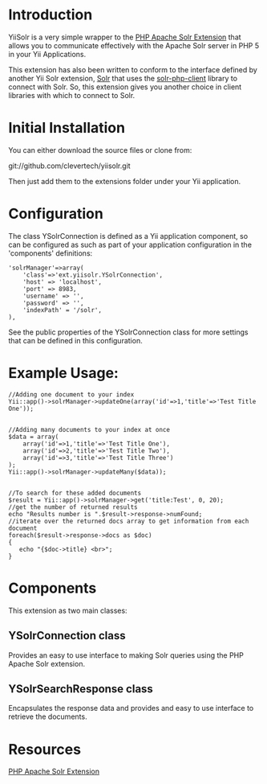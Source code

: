 Introduction
============

YiiSolr is a very simple wrapper to the [PHP Apache Solr Extension](http://php.net/manual/en/book.solr.php) that allows you to communicate effectively with the Apache Solr server in PHP 5 in your Yii Applications. 

This extension has also been written to conform to the interface defined by another Yii Solr extension, [Solr](http://www.yiiframework.com/extension/solr) that uses the [solr-php-client](http://code.google.com/p/solr-php-client/) library to connect with Solr. So, this extension gives you another choice in client libraries with which to connect to Solr. 


Initial Installation
====================
You can either download the source files or clone from:

git://github.com/clevertech/yiisolr.git

Then just add them to the extensions folder under your Yii application.

Configuration
=============
The class YSolrConnection is defined as a Yii application component, so can be configured as such as part of your application configuration in the 'components' definitions:

	'solrManager'=>array(
		'class'=>'ext.yiisolr.YSolrConnection',
		'host' => 'localhost',
		'port' => 8983,
		'username' => '',
		'password' => '',
		'indexPath' = '/solr',
	),
	
See the public properties of the YSolrConnection class for more settings that can be defined in this configuration.

Example Usage:
==============

	//Adding one document to your index
	Yii::app()->solrManager->updateOne(array('id'=>1,'title'=>'Test Title One'));
	
	
	//Adding many documents to your index at once
	$data = array(
		array('id'=>1,'title'=>'Test Title One'),
		array('id'=>2,'title'=>'Test Title Two'),
		array('id'=>3,'title'=>'Test Title Three')
	);
	Yii::app()->solrManager->updateMany($data));
	
	
	//To search for these added documents
	$result = Yii::app()->solrManager->get('title:Test', 0, 20);
	//get the number of returned results
	echo "Results number is ".$result->response->numFound;
	//iterate over the returned docs array to get information from each document
	foreach($result->response->docs as $doc)
	{
	   echo "{$doc->title} <br>";
	}
	

Components
==========

This extension as two main classes:

YSolrConnection class
---------------------

Provides an easy to use interface to making Solr queries using the PHP Apache Solr extension. 

YSolrSearchResponse class
-------------------------

Encapsulates the response data and provides and easy to use interface to retrieve the documents.


Resources
=========

[PHP Apache Solr Extension](http://php.net/manual/en/book.solr.php)